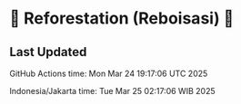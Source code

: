 
# 🌳 Reforestation (Reboisasi) 🌲

## Last Updated

GitHub Actions time: Mon Mar 24 19:17:06 UTC 2025

Indonesia/Jakarta time: Tue Mar 25 02:17:06 WIB 2025

